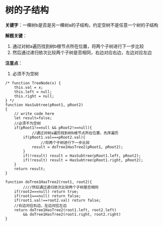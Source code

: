 # 树的子结构

**关键字**：一棵树b是否是另一棵树a的子结构，约定空树不是任意一个树的子结构

**解题关键**：

1. 通过对树a遍历找到树b根节点所在位置，将两个子树进行下一步比较
2. 然后通过递归依次比较两个子树是否相同，右边对应右边，左边对应左边

**注意点**：

1. 必须不为空树

```
/* function TreeNode(x) {
    this.val = x;
    this.left = null;
    this.right = null;
} */
function HasSubtree(pRoot1, pRoot2)
{
    // write code here
    let result=false;
    //必须不为空树
    if(pRoot1!==null && pRoot2!==null){
    		//通过对树a遍历找到树b根节点所在位置，先序遍历
        if(pRoot1.val===pRoot2.val){
        		//将两个子树进行下一步比较
            result = doTree1HasTree2(pRoot1, pRoot2);
        }
        if(!result) result = HasSubtree(pRoot1.left, pRoot2);
        if(!result) result = HasSubtree(pRoot1.right, pRoot2);
    }
    return result;
}

function doTree1HasTree2(root1, root2){
		////然后通过递归依次比较两个子树是否相同
    if(root2===null) return true;
    if(root1===null) return false;
    if(root1.val!==root2.val) return false;
    //右边对应右边，左边对应左边
    return doTree1HasTree2(root1.left, root2.left) 
        && doTree1HasTree2(root1.right, root2.right)
}
```

